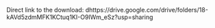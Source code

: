Direct link to the download: dhttps://drive.google.com/drive/folders/18-kAVd5zdmMFK1KCtuq1KI-O9IWm_eSz?usp=sharing
